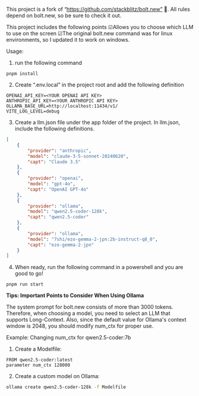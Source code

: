 This project is a fork of “https://github.com/stackblitz/bolt.new” 🚀.
All rules depend on bolt.new, so be sure to check it out.

This project includes the following points
☑Allows you to choose which LLM to use on the screen
☑The original bolt.new command was for linux environments, so I updated it to work on windows.

Usage:
1. run the following command
```ps:
pnpm install
```

2. Create “.env.local” in the project root and add the following definition
```.env.local
OPENAI_API_KEY=<YOUR OPENAI API KEY>
ANTHROPIC_API_KEY=<YOUR ANTHROPIC API KEY>
OLLAMA_BASE_URL=http://localhost:11434/v1/
VITE_LOG_LEVEL=debug
```

3. Create a llm.json file under the app folder of the project. In llm.json, include the following definitions.
```app/llm.json
[
    {
        "provider": "anthropic",
        "model": "claude-3-5-sonnet-20240620",
        "capt": "Claude 3.5"
    },
    {
        "provider": "openai",
        "model": "gpt-4o",
        "capt": "OpenAI GPT-4o"
    },
    {
        "provider": "ollama",
        "model": "qwen2.5-coder-128k",
        "capt": "qwen2.5-coder"
    },
    {
        "provider": "ollama",
        "model": "7shi/ezo-gemma-2-jpn:2b-instruct-q8_0",
        "capt": "ezo-gemma-2-jpn"
    }
]

```

4. When ready, run the following command in a powershell and you are good to go!
```
pnpm run start
```

**Tips: Important Points to Consider When Using Ollama**

The system prompt for bolt.new consists of more than 3000 tokens. Therefore, when choosing a model, you need to select an LLM that supports Long-Context. Also, since the default value for Ollama's context window is 2048, you should modify num_ctx for proper use.

Example: Changing num_ctx for qwen2.5-coder:7b

1. Create a Modelfile:
```text
FROM qwen2.5-coder:latest
parameter num_ctx 128000
```
2. Create a custom model on Ollama:
```bash
ollama create qwen2.5-coder-128k -f Modelfile
```